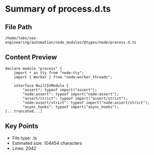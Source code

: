 # Summary of process.d.ts
  
## File Path
`/home/tabs/seo-engineering/automation/node_modules/@types/node/process.d.ts`

## Content Preview
```
declare module "process" {
    import * as tty from "node:tty";
    import { Worker } from "node:worker_threads";

    interface BuiltInModule {
        "assert": typeof import("assert");
        "node:assert": typeof import("node:assert");
        "assert/strict": typeof import("assert/strict");
        "node:assert/strict": typeof import("node:assert/strict");
        "async_hooks": typeof import("async_hooks");
[...truncated...]
```

## Key Points
- File type: .ts
- Estimated size: 104454 characters
- Lines: 2042
